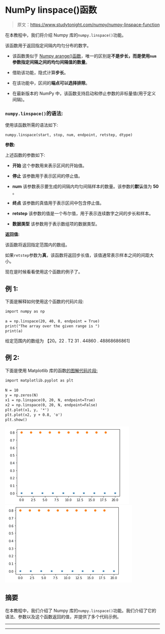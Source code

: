 # NumPy linspace()函数

> 原文：<https://www.studytonight.com/numpy/numpy-linspace-function>

在本教程中，我们将介绍 Numpy 库的`numpy.linspace()`功能。

该函数用于返回指定间隔内均匀分布的数字。

*   该函数类似于 [Numpy arange()函数](https://www.studytonight.com/numpy/numpy-arange-function)，唯一的区别是**不是步长，而是使用`num`参数指定间隔之间的均匀间隔值的数量**。

*   借助该功能，隐式计算**步长**。

*   在该功能中，区间的**端点可以选择排除**。

*   在最新版本的 NumPy 中，该函数支持启动和停止参数的非标量值(用于定义间隔)。

### `numpy.linspace()`的语法:

使用该函数所需的语法如下:

```
numpy.linspace(start, stop, num, endpoint, retstep, dtype) 
```

**参数:**

上述函数的参数如下:

*   **开始**
    这个参数用来表示区间的开始值。

*   **停止**
    该参数用于表示区间的停止值。

*   **num**
    该参数表示要生成的间隔内均匀间隔样本的数量。该参数的**默认**值为 **50** 。

*   **终点**
    该参数的真值用于表示区间中包含停止值。

*   **retstep**
    该参数的值是一个布尔值，用于表示连续数字之间的步长和样本。

*   **数据类型**
    该参数用于表示数组项的数据类型。

**返回值:**

该函数将返回指定范围内的数组。

如果`retstep`参数为**真**，该函数将返回步长值，该值通常表示样本之间的间距大小。

现在是时候看看使用这个函数的例子了。

## 例 1:

下面是解释如何使用这个函数的代码片段:

```
import numpy as np  

a = np.linspace(20, 40, 8, endpoint = True)  
print("The array over the given range is ")
print(a) 
```

给定范围内的数组为
【20。22 . T2 31 . 44860 . 48868686861]

## 例 2:

下面是使用 Matplotlib 库的函数[的图解代码片段:](https://www.studytonight.com/matplotlib)

```
import matplotlib.pyplot as plt

N = 10
y = np.zeros(N)
x1 = np.linspace(0, 20, N, endpoint=True)
x2 = np.linspace(0, 20, N, endpoint=False)
plt.plot(x1, y, '*')
plt.plot(x2, y + 0.8, 'o')
plt.show()
```

![Numpy linspace() code example](img/86a0db66b117f0e2f9509fa78f8058fc.png) ![Numpy linspace() code example](img/f20400627d727da5f4433879d2551b69.png)

## 摘要

在本教程中，我们介绍了 Numpy 库的`numpy.linspace()`功能。我们介绍了它的语法、参数以及这个函数返回的值，并提供了多个代码示例。

* * *

* * *